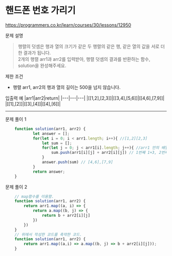 # 핸드폰 번호 가리기
https://programmers.co.kr/learn/courses/30/lessons/12950

문제 설명
> 행렬의 덧셈은 행과 열의 크기가 같은 두 행렬의 같은 행, 같은 열의 값을 서로 더한 결과가 됩니다.\
2개의 행렬 arr1과 arr2를 입력받아, 행렬 덧셈의 결과를 반환하는 함수, solution을 완성해주세요.

제한 조건
+ 행렬 arr1, arr2의 행과 열의 길이는 500을 넘지 않습니다.

입출력 예
|arr1|arr2|return|
|---|---|---|
|[[1,2],[2,3]]|[[3,4],[5,6]]|[[4,6],[7,9]]|
|[[1],[2]]|[[3],[4]]|[[4],[6]]|

------------------------

문제 풀이 1
```javascript
	function solution(arr1, arr2) {
			let answer = [];
			for(let i = 0; i < arr1.length; i++){ //[1,2][2,3]
				let sum = [];
				for(let j = 0; j < arr1[i].length; j++){ //arr1 안의 배열의 길이 (2번)
					sum.push(arr1[i][j] + arr2[i][j]) // 1번째 1+3, 2번째 2+4 / 3번째 2+5 4번째 3+6
				}
				answer.push(sum) // [4,6],[7,9]
			}
			return answer;
	}
```

문제 풀이 2
```javascript
	// map함수를 이용함. 
	function solution(arr1, arr2) {
		return arr1.map((a, i) => {
			return a.map((b, j) => {
				return b + arr2[i][j]
			})
		})
	}
	// 위에서 작성한 코드를 축약한 코드.
	function solution(arr1, arr2) {
		return arr1.map((a,i) => a.map((b, j) => b + arr2[i][j]));
	}
```